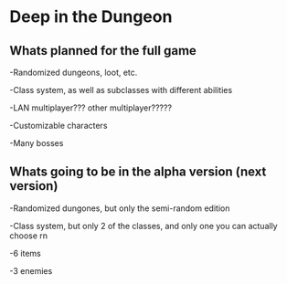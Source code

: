 # Deep in the Dungeon

## Whats planned for the full game
-Randomized dungeons, loot, etc.

-Class system, as well as subclasses with different abilities

-LAN multiplayer??? other multiplayer?????

-Customizable characters

-Many bosses

## Whats going to be in the alpha version (next version)
-Randomized dungones, but only the semi-random edition

-Class system, but only 2 of the classes, and only one you can actually choose rn

-6 items

-3 enemies
